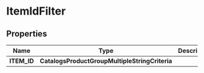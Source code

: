 

# ItemIdFilter


## Properties

Name | Type | Description | Notes
------------ | ------------- | ------------- | -------------
**ITEM_ID** | **CatalogsProductGroupMultipleStringCriteria** |  | 



